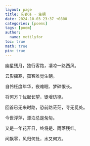 ```yaml
---
layout: page
title: 庆春泽 · 生朝
date: 2024-10-03 23:37 +0800
categories: [poems]
tags: [poem]
author:
  name: motilyfor
toc: true
math: true
pin: true
---
```



幽星残月，独行客路，凄凉一路西风。


云影摇寒，孤客难觉生朝。


自怜枉度年华，夜难眠、梦碎恨长。


将何方？忧起长望，徒增彷徨。


回首已无来时路，恐前路茫茫，寻无觅处。


今世浮萍，漂泊总是匆匆。


又是一年花开日，终将是、雨落残红。


问飘零，风归何处，水又何方。
